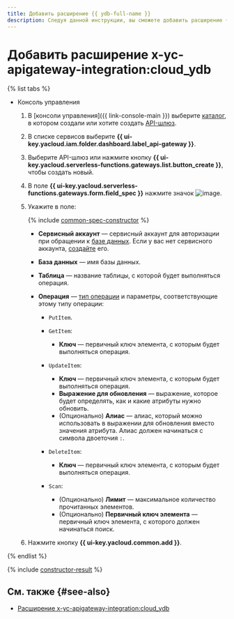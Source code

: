 ```yaml
---
title: Добавить расширение {{ ydb-full-name }}
description: Следуя данной инструкции, вы сможете добавить расширение {{ ydb-full-name }} с помощью конструктора спецификации.
---
```


# Добавить расширение x-yc-apigateway-integration:cloud_ydb

{% list tabs %}

- Консоль управления

    1. В [консоли управления]({{ link-console-main }}) выберите [каталог](../../../resource-manager/concepts/resources-hierarchy.md#folder), в котором создали или хотите создать [API-шлюз](../../concepts/index.md).
    1. В списке сервисов выберите **{{ ui-key.yacloud.iam.folder.dashboard.label_api-gateway }}**.
    1. Выберите API-шлюз или нажмите кнопку **{{ ui-key.yacloud.serverless-functions.gateways.list.button_create }}**, чтобы создать новый.
    1. В поле **{{ ui-key.yacloud.serverless-functions.gateways.form.field_spec }}** нажмите значок ![image](../../../_assets/api-gateway/spec-constructor/cloud-ydb.svg).
    1. Укажите в поле:

        {% include [common-spec-constructor](../../../_includes/api-gateway/common-spec-constructor.md) %}

        * **Сервисный аккаунт** — сервисный аккаунт для авторизации при обращении к [базе данных](../../../ydb/concepts/resources.md#database). Если у вас нет сервисного аккаунта, [создайте](../../../iam/operations/sa/create.md) его.
        * **База данных** — имя базы данных.
        * **Таблица** — название таблицы, с которой будет выполняться операция.
        * **Операция** — [тип операции](../../concepts/extensions/ydb.md#podderzhivaemye-operacii) и параметры, соответствующие этому типу операции:

            * `PutItem`.
            * `GetItem`:

                * **Ключ** — первичный ключ элемента, с которым будет выполняться операция.

            * `UpdateItem`:

                * **Ключ** — первичный ключ элемента, с которым будет выполняться операция.
                * **Выражение для обновления** — выражение, которое будет определять, как и какие атрибуты нужно обновить.
                * (Опционально) **Алиас** — алиас, который можно использовать в выражении для обновления вместо значения атрибута. Алиас должен начинаться с символа двоеточия `:`.

            * `DeleteItem`:

                * **Ключ** — первичный ключ элемента, с которым будет выполняться операция.

            * `Scan`:

                * (Опционально) **Лимит** — максимальное количество прочитанных элементов.
                * (Опционально) **Первичный ключ элемента** — первичный ключ элемента, с которого должен начинаться поиск.

    1. Нажмите кнопку **{{ ui-key.yacloud.common.add }}**.

{% endlist %}

{% include [constructor-result](../../../_includes/api-gateway/constructor-result.md) %}

## См. также {#see-also}

* [Расширение x-yc-apigateway-integration:cloud_ydb](../../concepts/extensions/ydb.md)
